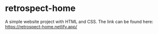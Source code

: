 # retrospect-home
A simple website project with HTML and CSS. 
The link can be found here: https://retrospect-home.netlify.app/
